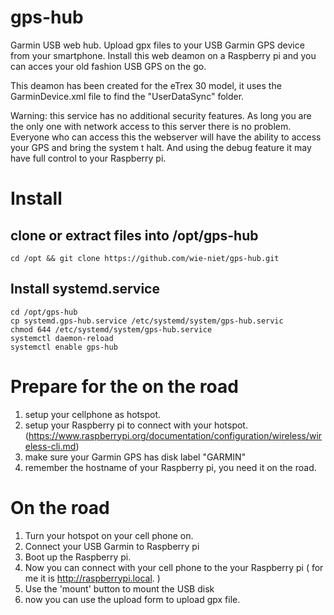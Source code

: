 # gps-hub
Garmin USB web hub. Upload gpx files to your USB Garmin GPS device from your smartphone.
Install this web deamon on a Raspberry pi and you can acces your old fashion USB GPS on the go.

This deamon has been created for the eTrex 30 model, it uses the GarminDevice.xml file to find the "UserDataSync" folder. 

Warning: this service has no additional security features. As long you are the only one with network access to this server there is no problem. Everyone who can access this the webserver will have the ability to access your GPS and bring the system t halt. And using the debug feature it may have full control to your Raspberry pi.

# Install 
  
## clone or extract files into /opt/gps-hub
```
cd /opt && git clone https://github.com/wie-niet/gps-hub.git
```


## Install systemd.service
```
cd /opt/gps-hub
cp systemd.gps-hub.service /etc/systemd/system/gps-hub.servic
chmod 644 /etc/systemd/system/gps-hub.service
systemctl daemon-reload
systemctl enable gps-hub
```

# Prepare for the on the road
1. setup your cellphone as hotspot.  
2. setup your Raspberry pi to connect with your hotspot. (https://www.raspberrypi.org/documentation/configuration/wireless/wireless-cli.md)
3. make sure your Garmin GPS has disk label "GARMIN"
4. remember the hostname of your Raspberry pi, you need it on the road.

# On the road
1. Turn your hotspot on your cell phone on.
2. Connect your USB Garmin to Raspberry pi
3. Boot up the Raspberry pi. 
4. Now you can connect with your cell phone to the your Raspberry pi ( for me it is http://raspberrypi.local. )
5. Use the 'mount' button to mount the USB disk
6. now you can use the upload form to upload gpx file.

